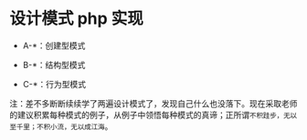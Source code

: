 # 设计模式 php 实现

- A-*：创建型模式

- B-*：结构型模式

- C-*：行为型模式

注：差不多断断续续学了两遍设计模式了，发现自己什么也没落下。现在采取老师的建议积累每种模式的例子，从例子中领悟每种模式的真谛；正所谓`不积跬步，无以至千里；不积小流，无以成江海`。